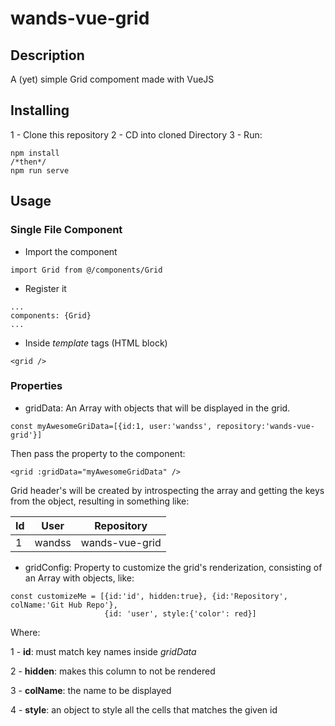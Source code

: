 # wands-vue-grid

## Description
A (yet) simple Grid compoment made with VueJS

## Installing
1 - Clone this repository
2 - CD into cloned Directory
3 - Run:
```
npm install
/*then*/
npm run serve
```

## Usage
### Single File Component
- Import the component
```
import Grid from @/components/Grid
```
- Register it
```
...
components: {Grid}
...
```
- Inside _template_ tags (HTML block)
```
<grid />
```

### Properties
- gridData:
An Array with objects that will be displayed in the grid.
```
const myAwesomeGriData=[{id:1, user:'wandss', repository:'wands-vue-grid'}]
```
Then pass the property to the component:
```
<grid :gridData="myAwesomeGridData" />
```
Grid header's will be created by introspecting the array and getting the keys from the object, resulting in something like:

| Id | User | Repository |
| -- | ---- | ---------- |
| 1  | wandss | wands-vue-grid|

- gridConfig:
Property to customize the grid's renderization, consisting of an Array with objects, like:
```
const customizeMe = [{id:'id', hidden:true}, {id:'Repository', colName:'Git Hub Repo'}, 
                     {id: 'user', style:{'color': red}]
```
Where:

1 - **id**: must match key names inside _gridData_

2 - **hidden**: makes this column to not be rendered

3 - **colName**: the name to be displayed

4 - **style**: an object to style all the cells that matches the given id



